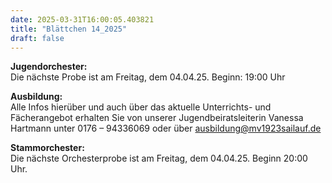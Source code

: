 ```yaml
---
date: 2025-03-31T16:00:05.403821
title: "Blättchen 14_2025"
draft: false
---
```


 

**Jugendorchester:**  
Die nächste Probe ist am Freitag, dem 04.04.25. Beginn: 19:00 Uhr 

**Ausbildung:**  
Alle Infos hierüber und auch über das aktuelle Unterrichts- und Fächerangebot erhalten Sie von unserer Jugendbeiratsleiterin Vanessa Hartmann unter 0176 – 94336069 oder  über  ausbildung@mv1923sailauf.de

**Stammorchester:**  
Die nächste Orchesterprobe ist am Freitag, dem 04.04.25. Beginn 20:00 Uhr. 

